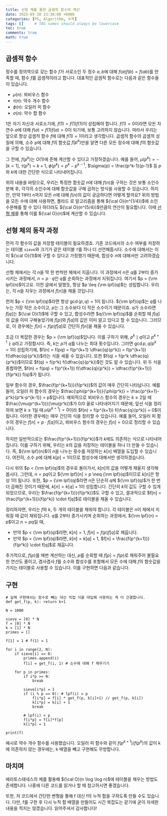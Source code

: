 ```yaml
---
title: 선형 체를 통한 곱셈적 함수의 계산
date: 2025-05-30 23:38:00 +0900
categories: [PS, Algorithm, 수학]
tags: []     # TAG names should always be lowercase
toc: true
comments: true
math: true
---
```


## 곱셈적 함수
정수를 정의역으로 갖는 함수 $f$가 서로소인 두 정수 $a, b$에 대해 $f(a)f(b) = f(ab)$를 만족할 때, 함수 $f$를 곱셈적이라고 합니다.
대표적인 곱셈적 함수로는 다음과 같은 함수들이 있습니다.
- $\mu(n)$: 뫼비우스 함수
- $\tau(n)$: 약수 개수 함수
- $\phi(n)$: 오일러 피 함수
- $\sigma(n)$: 약수 합 함수

$1$은 자기 자신과 서로소기에, $f(1) = f(1)f(1)$이 성립해야 합니다. $f(1) = 0$이라면 모든 자연수 $a$에 대해 $f(a) = f(1)f(a) = 0$이 되기에, 보통 고려하지 않습니다. 따라서 우리는 앞으로 항상 곱셈적 함수 $f$에 대해 $f(1) = 1$이라고 생각합니다.
곱셈적 함수의 곱셈적 성질에 의해, 소수 p에 대해 $f$의 함숫값 $f(p^k)$만을 알면 다른 모든 정수에 대해 $f$의 함숫값을 구할 수 있습니다.

그 전에, $f(p^k)$는 $O(1)$에 준해 계산할 수 있다고 가정하겠습니다. 예를 들어, $\mu(p^{k}) = -[k = 1]$, $\tau(p^k) = k+1$, $\phi(p^k) = p^k - p^{k-1}$, $\sigma(p) = \frac{p^k-1}{p-1}$ 등 $p$와 $k$에 대한 간단한 식으로 나타내어집니다.  

위의 내용을 바탕으로, 우리는 특정한 함숫값 $n$에 대해 $f(n)$을 구하는 것은 보통 소인수분해 후, 각각의 소인수에 대해 함숫값을 구해 곱하는 방식을 사용할 수 있습니다. 하지만, 만약 1부터 n까지 모든 $n$에 대해 $f(n)$의 값이 궁금하다면 어떻게 할까요? 위의 방법을 모든 수에 대해 사용하면, 폴라드 로 알고리즘을 통해 ${\cal O}(n^{1/4})$에 소인수분해를 할 수 있다 하더라도 ${\cal O}(n^{5/4})$만큼의 연산이 필요합니다. 이때 [선형 체](https://p4per.dev/posts/Linear-Sieve/)를 통해 이를 ${\cal O}(n)$에 계산할 수 있습니다.

## 선형 체의 동작 과정
먼저 각 함수의 값을 저장할 테이블이 필요하겠죠. 기존 코드에서의 소수 여부를 저장하는 테이블 `sieve`와 크기가 같은 테이블 `f`를 하나 더 선언해줍시다. 소수에 대해서는 이미 ${\cal O}(1)$에 구할 수 있다고 가정했기 때문에, 합성수 $n$에 대해서만 고려하겠습니다.

선형 체에서는 각 $n$을 딱 한 번씩만 체에서 지웁니다. 이 과정에서 $n$은 $q$를 2부터 증가시키는 과정에서, $n = p \cdot q$인 $q$를 순회하는 과정에서 지워집니다. 여기서 $p = {\rm lpf}(n)$이고요. 이전 글에서 말했듯, 항상 $p \leq {\rm lpf}(q)$는 성립합니다. 우리는, 각 $n$을 지우는 과정에서 $f[n]$을 채울 것입니다.

먼저 $p < {\rm lpf}(q)$라면 항상 $\gcd(p, q) = 1$이 됩니다. ${\rm lpf}(q)$는 $q$를 나누는 가장 작은 소수이고, $p$는 그 소수보다 더 작은 소수이기 때문이죠. $q$가 소수라면 $f[q]$는 ${\cal O}(1)$에 구할 수 있고, 합성수라면 $q/{\rm lpf}(q)$를 순회할 때 $f[q]$의 값을 이미 구해놓았기에 $f[p]$와 $f[q]$의 값은 이미 알고 있다고 할 수 있습니다. 그러므로, 이 경우에는 $f[n] = f(p)f[q]$로 간단히 $f[n]$을 채울 수 있습니다. 

조금 더 복잡한 경우는 $p = {\rm lpf}(q)$입니다. 이를 구하기 위해, $p^k \mid q$이고 $p^{k+1} \nmid q$라고 가정합시다. 즉, $k$는 $p$가 $q$를 나누는 최대 횟수입니다. 그러면 $\gcd{p, q/p^k} = 1$이 성립하기에, $f(n) = f(pq) = f(p^{k+1} \dfrac{q}{p^k}) = f(p^{k+1}) f(\dfrac{q}{p^k})$라는 식을 세울 수 있습니다. 또한 $f(q) = f(p^k \dfrac{q}{p^k})$이므로 $f(q) = f(p^k) f(\dfrac{q}{p^k})$인 것도 알 수 있습니다. 위 두 식을 종합하면, $f(n) = f(pq) = f(p^{k+1}) f(\dfrac{q}{p^k}) = \dfrac{f(p^{k+1})}{f(p^k)} f(q)$가 됩니다.

일부 함수의 경우, $\frac{f(p^{k+1})}{f(p^k)}$의 값이 매우 간단히 나타납니다. 예를 들어, 오일러 피 함수의 경우는 $\frac{\phi(p^{k+1})}{\phi(p^k)} = \frac{p^{k+1}-p^k}{p^k-p^{k-1}} = p$입니다. 예외적으로 뫼비우스 함수의 경우는 $k \geq 2$일 때 $\frac{\mu(p^{k+1})}{\mu(p^k)}$가 $0/0$ 꼴로 나타내어지기 때문에, 앞선 식을 정리하여 보면 $k \geq 1$일 때 $\mu(p^{k+1}) = 0$이라 $f(n) = f(p^{k+1}) f(\frac{q}{p^k}) = 0$이 됩니다. 이러한 경우에는 매우 간단히 식을 정리할 수 있습니다. 예를 들어, 오일러 피 함수의 경우는 $f[n] = p \cdot f[q]$이고, 뫼비우스 함수의 경우는 $f[n] = 0$으로 정리할 수 있습니다.

하지만 일반적으로는 $\frac{f(p^{k+1})}{f(p^k)}$가 $k$에도 의존하는 식으로 나타내어집니다. 이를 구하기 위해, 우리는 $k$의 값을 저장하는 테이블을 하나 더 만들 수 있습니다. 즉, ${\rm lpf}(n)$이 $n$을 나누는 횟수를 저장하는 $k[n]$ 배열을 도입할 수 있습니다. 여전히, 소수 $p$에 대해 $k[p] = 1$이므로 합성수에 대해서만 생각하겠습니다. 

다시 위의 $p < {\rm lpf}(q)$의 경우로 돌아가서, $k[n]$의 값을 어떻게 채울지 생각해봅시다. 그런데, $n = pq$이고 ${\rm lpf}[n] = p \neq {\rm lpf}(q)$이므로 $k[n]$은 항상 1이 됩니다. 또한, $p = {\rm lpf}(q)$라면 $n$은 단순히 $q$에 ${\rm lpf}(q)$가 한 번 더 곱해진 것이기 때문에, $k[n] = k[q]+1$이 성립합니다. 간단히 $k$의 값도 구할 수 있게 되었으므로, 우리는 $\frac{f(p^{k+1})}{f(p^k)}$도 구할 수 있고, 결과적으로 $f[n] = \frac{f(p^{k+1})}{f(p^k)} \cdot f[q]$로 테이블을 채울 수 있습니다.

정리하자면, 우리는 $f$와 $k$, 두 개의 테이블을 채워야 합니다. 각 테이블은 $n$이 체에서 지워질 때 값이 채워집니다. $q$를 2부터 증가시키며 순회하는 과정에서, ${\rm lpf}(n) = p$이고 $n = pq$일 때, 
- 만약 $p < {\rm lpf}(q)$라면, $k[n] = 1$, $f[n] = f(p)f[q]$로 채웁니다.
- 만약 $p = {\rm lpf}(q)$라면, $k[n] = k[q]+1$, $f[n] =  \frac{f(p^{k+1})}{f(p^k)} \cdot f[q]$로 채웁니다.

추가적으로, $f(p)$를 매번 계산하는 대신, $p$를 순회할 때 $f[p] = f(p)$로 채워주어 불필요한 연산도 줄이고, 겸사겸사 $f$를 소수와 합성수를 포함해서 모든 수에 대해 $f$의 함숫값을 가지는 테이블로 사용할 수 있습니다. 이를 구현하면 다음과 같습니다.

## 구현
```
# 실제 구현에서는 함수로 빼는 대신 직접 식을 대입해 사용하는 게 더 간결합니다.
def get_f(p, k): return k+1 

N = 1000

sieve = [0] * N
f = [0] * N
k = [1] * N
primes = []

f[1] = 1 # f(1) = 1

for i in range(2, N):
    if sieve[i] == 0:
        primes.append(i)
        f[i] = get_f(i, 1) # 소수에 대해 f 채우기기
    
    for p in primes:
        if i*p >= N:
            break
        
        sieve[i*p] = 1
        if (i % p == 0): # lpf(i) = p
            f[i*p] = f[i] * get_f(p, k[i]+1) // get_f(p, k[i])
            k[i*p] = k[i] + 1
            break
        
        # lpf(i) < p
        f[i*p] = f[i]*f[p]
        k[i*p] = 1

print(f)
```

예시로 약수 개수 함수를 사용했습니다.
오일러 피 함수와 같이 $f(p^{k+1})/f(p^k)$의 값이 k에 의존하지 않는 경우에는, k 배열을 빼고 구현해도 무방합니다.

## 마치며
에라토스테네스의 체를 활용해 ${\cal O}(n \log \log n)$에 테이블을 채우는 방법도 존재합니다. 나중에 다른 코드를 읽거나 할 때 참고하시면 좋겠습니다.

또한, 저 코드에서 간단한 변형을 통해 f 대신 f의 누적 합을 구하도록 만들 수도 있습니다. 다만, f를 구한 후 다시 누적 합 배열을 만들어도 시간 복잡도는 같기에 굳이 자세한 내용을 적지는 않겠습니다. 읽어주셔서 감사합니다!